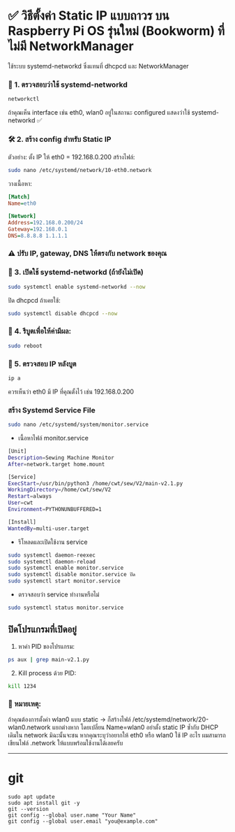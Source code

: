 # ✅ วิธีตั้งค่า Static IP แบบถาวร บน Raspberry Pi OS รุ่นใหม่ (Bookworm) ที่ ไม่มี NetworkManager
ใช้ระบบ systemd-networkd ซึ่งแทนที่ dhcpcd และ NetworkManager

### 🧭 1. ตรวจสอบว่าใช้ systemd-networkd
~~~bash
networkctl
~~~
ถ้าคุณเห็น interface เช่น eth0, wlan0 อยู่ในสถานะ configured แสดงว่าใช้ systemd-networkd ✅

### 🛠 2. สร้าง config สำหรับ Static IP
ตัวอย่าง: ตั้ง IP ให้ eth0 = 192.168.0.200
สร้างไฟล์:

~~~bash
sudo nano /etc/systemd/network/10-eth0.network
~~~
วางเนื้อหา:
~~~ini
[Match]
Name=eth0

[Network]
Address=192.168.0.200/24
Gateway=192.168.0.1
DNS=8.8.8.8 1.1.1.1
~~~
### ⚠️ ปรับ IP, gateway, DNS ให้ตรงกับ network ของคุณ

### 🚀 3. เปิดใช้ systemd-networkd (ถ้ายังไม่เปิด)
~~~bash
sudo systemctl enable systemd-networkd --now
~~~
ปิด dhcpcd ถ้าเคยใช้:

~~~bash
sudo systemctl disable dhcpcd --now
~~~
### 🔄 4. รีบูตเพื่อให้ค่ามีผล:
~~~bash
sudo reboot
~~~
### 🧪 5. ตรวจสอบ IP หลังบูต
~~~bash
ip a
~~~
ควรเห็นว่า eth0 มี IP ที่คุณตั้งไว้ เช่น 192.168.0.200

### สร้าง Systemd Service File
~~~bash
sudo nano /etc/systemd/system/monitor.service
~~~

 - เนื้อหาไฟล์ monitor.service

~~~bash
[Unit]
Description=Sewing Machine Monitor
After=network.target home.mount

[Service]
ExecStart=/usr/bin/python3 /home/cwt/sew/V2/main-v2.1.py
WorkingDirectory=/home/cwt/sew/V2
Restart=always
User=cwt
Environment=PYTHONUNBUFFERED=1

[Install]
WantedBy=multi-user.target
~~~

 - รีโหลดและเปิดใช้งาน service
~~~bash
sudo systemctl daemon-reexec
sudo systemctl daemon-reload
sudo systemctl enable monitor.service
sudo systemctl disable monitor.service ปิด
sudo systemctl start monitor.service
~~~
 - ตรวจสอบว่า service ทำงานหรือไม่
~~~bash
sudo systemctl status monitor.service
~~~

## ปิดโปรแกรมที่เปิดอยู่
 1. หาค่า PID ของโปรแกรม:
~~~bash
ps aux | grep main-v2.1.py
~~~

 2. Kill process ด้วย PID:
 ~~~bash
 kill 1234
 ~~~

### 📝 หมายเหตุ:
  ถ้าคุณต้องการตั้งค่า wlan0 แบบ static → ก็สร้างไฟล์ /etc/systemd/network/20-wlan0.network แยกต่างหาก โดยเปลี่ยน Name=wlan0
  อย่าตั้ง static IP ซ้ำกับ DHCP เดิมใน network มิฉะนั้นจะชน
   หากคุณระบุว่าอยากให้ eth0 หรือ wlan0 ใช้ IP อะไร ผมสามารถเขียนไฟล์ .network ให้แบบพร้อมใช้งานได้เลยครับ

---
# git 

~~~
sudo apt update
sudo apt install git -y
git --version
git config --global user.name "Your Name"
git config --global user.email "you@example.com"
~~~
